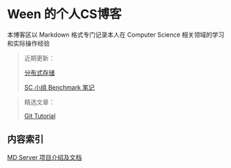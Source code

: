 # Ween 的个人CS博客
本博客区以 Markdown 格式专门记录本人在 Computer Science 相关领域的学习和实际操作经验

> 近期更新：
>
> [分布式存储](./Casual-Notes/分布式存储.md)
>
> [SC 小组 Benchmark 笔记](./SC-Benchmark/SC-Benchmark.md)



> 精选文章：
>
> [Git Tutorial](./GitTutorial)



## 内容索引

[MD Server 项目介绍及文档](./MD-Server/MD-Server.md)

